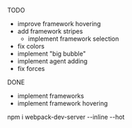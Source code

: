 TODO

- improve framework hovering
- add framework stripes
  - implement framework selection
- fix colors
- implement "big bubble"
- implement agent adding
- fix forces

DONE
- implement frameworks
- implement framework hovering

npm i
webpack-dev-server --inline --hot
